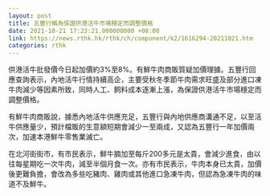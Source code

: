 ```yaml
---
layout: post
title: 五豐行稱為保證供港活牛市場穩定而調整價格
date: 2021-10-21 17:23:21.000000000 +08:00
link: https://news.rthk.hk/rthk/ch/component/k2/1616294-20211021.htm
categories: rthk
---
```


供港活牛批發價今日起加價約3%至8%。有鮮牛肉商販質疑加價理據。五豐行回應查詢表示，內地活牛行情持續高企，主要受秋冬季節牛肉需求旺盛及部分進口凍牛肉減少等因素所致，同時人工、飼料成本逐漸上漲，為保證供港活牛市場穩定而調整價格。

有鮮牛肉商販說，據悉內地活牛供應充足，五豐行與內地供應商溝通不足，以至活牛供應量少，預計檔販的生意額短期會減少一至兩成，又認為五豐行一年加價兩次，加速本港鮮牛零售業滅亡。

在北河街街市，有市民表示，鮮牛腩加至每斤200多元是太貴，會減少進食，由以往每星期吃一次牛肉，減至半個月食一次。亦有市民表示，牛肉本身已太貴，加價後更難負擔，會改為多些吃豬肉、雞肉或其他進口急凍牛肉，但認為急凍牛肉的味道不及鮮牛。
